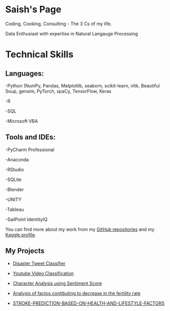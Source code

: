 # Saish's Page

Coding, Cooking, Consulting - The 3 Cs of my life.

Data Enthusiast with expertise in Natural Langauge Processing


# Technical Skills

## Languages: 

-Python (NumPy, Pandas, Matplotlib, seaborn, scikit-learn, nltk, Beautiful Soup, gensim, PyTorch, spaCy, TensorFlow, Keras

-R

-SQL

-Microsoft VBA

## Tools and IDEs:

-PyCharm Professional

-Anaconda

-RStudio

-SQLite

-Blender

-UNITY

-Tableau

-SailPoint IdentityIQ


You can find more about my work from my [GitHub repositories](https://github.com/saishdesai23?tab=repositories) and my [Kaggle profile](https://www.kaggle.com/saishdesai23).


## My Projects

- [Disaster Tweet Classifier](https://github.com/saishdesai23/Prediction-of-Disaster-tweets-using-Natural-Language-Processing)

- [Youtube Video Classification](https://github.com/saishdesai23/Youtube-Video-Classification)

- [Character Analysis using Sentiment Score](https://github.com/saishdesai23/Character-analysis-using-sentiment-score-of-characters-in-Hamlet-A-play-by-Shakespeare-)

- [Analysis of factos contibuting to decrease in the fertility rate](https://github.com/saishdesai23/Analysis-of-factors-that-may-be-contributing-to-the-decrease-of-global-fertility-rates)

- [STROKE-PREDICTION-BASED-ON-HEALTH-AND-LIFESTYLE-FACTORS](https://github.com/saishdesai23/STROKE-PREDICTION-BASED-ON-HEALTH-AND-LIFESTYLE-FACTORS)


